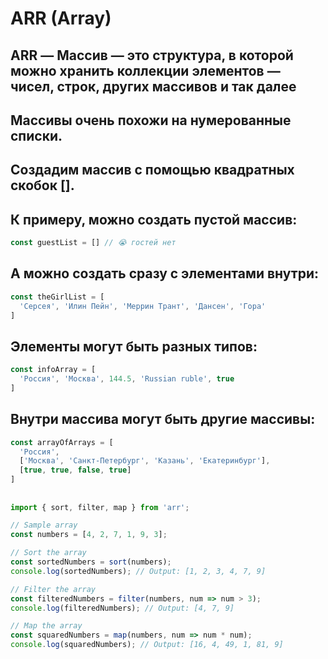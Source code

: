# ARR (Array)
## ARR — Массив — это структура, в которой можно хранить коллекции элементов — чисел, строк, других массивов и так далее
## Массивы очень похожи на нумерованные списки.

## Создадим массив с помощью квадратных скобок [].

## К примеру, можно создать пустой массив:
``` js 
const guestList = [] // 😭 гостей нет
```
## А можно создать сразу с элементами внутри:

``` js 
const theGirlList = [
  'Серсея', 'Илин Пейн', 'Меррин Трант', 'Дансен', 'Гора'
]
```

## Элементы могут быть разных типов:

``` js 
const infoArray = [
  'Россия', 'Москва', 144.5, 'Russian ruble', true
]
```

## Внутри массива могут быть другие массивы:

```js 
const arrayOfArrays = [
  'Россия',
  ['Москва', 'Санкт-Петербург', 'Казань', 'Екатеринбург'],
  [true, true, false, true]
]
```

## 

```js
import { sort, filter, map } from 'arr';

// Sample array
const numbers = [4, 2, 7, 1, 9, 3];

// Sort the array
const sortedNumbers = sort(numbers);
console.log(sortedNumbers); // Output: [1, 2, 3, 4, 7, 9]

// Filter the array
const filteredNumbers = filter(numbers, num => num > 3);
console.log(filteredNumbers); // Output: [4, 7, 9]

// Map the array
const squaredNumbers = map(numbers, num => num * num);
console.log(squaredNumbers); // Output: [16, 4, 49, 1, 81, 9]
```
